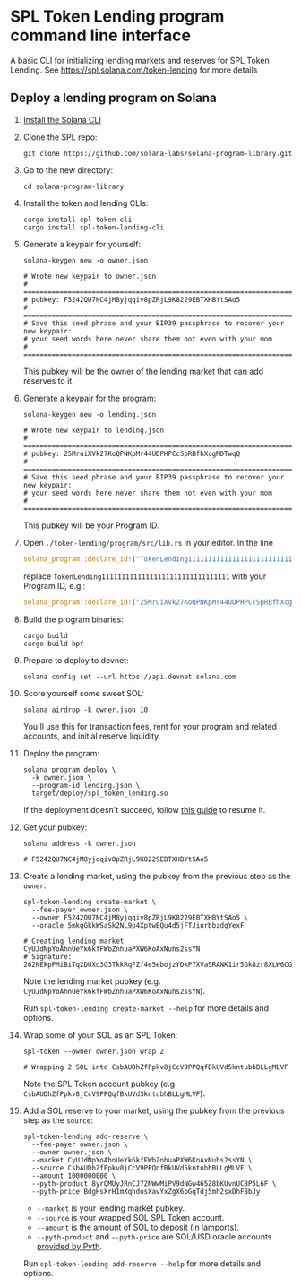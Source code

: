 # SPL Token Lending program command line interface

A basic CLI for initializing lending markets and reserves for SPL Token Lending.
See https://spl.solana.com/token-lending for more details

## Deploy a lending program on Solana

1. [Install the Solana CLI](https://docs.solana.com/cli/install-solana-cli-tools)

1. Clone the SPL repo:
   ```shell
   git clone https://github.com/solana-labs/solana-program-library.git
   ```

1. Go to the new directory:
   ```shell
   cd solana-program-library
   ```

1. Install the token and lending CLIs:
   ```shell
   cargo install spl-token-cli
   cargo install spl-token-lending-cli
   ```

1. Generate a keypair for yourself:
   ```shell
   solana-keygen new -o owner.json

   # Wrote new keypair to owner.json
   # ================================================================================
   # pubkey: F5242QU7NC4jM8yjqqiv8pZRjL9K8229EBTXHBYtSAo5
   # ================================================================================
   # Save this seed phrase and your BIP39 passphrase to recover your new keypair:
   # your seed words here never share them not even with your mom
   # ================================================================================
   ```
   This pubkey will be the owner of the lending market that can add reserves to it.

1. Generate a keypair for the program:
   ```shell
   solana-keygen new -o lending.json

   # Wrote new keypair to lending.json
   # ============================================================================
   # pubkey: 25MruiXVk27KoQPNKpMr44UDPHPCcSpRBfhXcgMDTwqQ
   # ============================================================================
   # Save this seed phrase and your BIP39 passphrase to recover your new keypair:
   # your seed words here never share them not even with your mom
   # ============================================================================
   ```
   This pubkey will be your Program ID.

1. Open `./token-lending/program/src/lib.rs` in your editor. In the line
   ```rust
   solana_program::declare_id!("TokenLending11111111111111111111111111111111");
   ```
   replace `TokenLending11111111111111111111111111111111` with your Program ID, e.g.:
   ```rust
   solana_program::declare_id!("25MruiXVk27KoQPNKpMr44UDPHPCcSpRBfhXcgMDTwqQ");
   ```

1. Build the program binaries:
   ```shell
   cargo build
   cargo build-bpf
   ```

1. Prepare to deploy to devnet:
   ```shell
   solana config set --url https://api.devnet.solana.com
   ```

1. Score yourself some sweet SOL:
   ```shell
   solana airdrop -k owner.json 10
   ```
   You'll use this for transaction fees, rent for your program and related accounts, and initial reserve liquidity.

1. Deploy the program:
   ```shell
   solana program deploy \
     -k owner.json \
     --program-id lending.json \
     target/deploy/spl_token_lending.so
   ```
   If the deployment doesn't succeed, follow [this guide](https://docs.solana.com/cli/deploy-a-program#resuming-a-failed-deploy) to resume it.

1. Get your pubkey:
   ```shell
   solana address -k owner.json

   # F5242QU7NC4jM8yjqqiv8pZRjL9K8229EBTXHBYtSAo5
   ```

1. Create a lending market, using the pubkey from the previous step as the `owner`:
   ```shell
   spl-token-lending create-market \
     --fee-payer owner.json \
     --owner F5242QU7NC4jM8yjqqiv8pZRjL9K8229EBTXHBYtSAo5 \
     --oracle 5mkqGkkWSaSk2NL9p4XptwEQu4d5jFTJiurbbzdqYexF

   # Creating lending market CyUJdNpYoAhnUeYk6kfFWbZnhuaPXW6KoAxNuhs2ssYN
   # Signature: 262NEkpPMiBiTq2DUXd3G3TkkRqFZf4e5ebojzYDkP7XVaSRANK1ir5Gk8zr8XLW6CG2xGzNFvEcUrbnENwenEwa
   ```
   Note the lending market pubkey (e.g. `CyUJdNpYoAhnUeYk6kfFWbZnhuaPXW6KoAxNuhs2ssYN`).

   Run `spl-token-lending create-market --help` for more details and options.

1. Wrap some of your SOL as an SPL Token:
   ```shell
   spl-token --owner owner.json wrap 2

   # Wrapping 2 SOL into CsbAUDhZfPpkv8jCcV9PPQqfBkUVd5kntubhBLLgMLVF
   ```
   Note the SPL Token account pubkey (e.g. `CsbAUDhZfPpkv8jCcV9PPQqfBkUVd5kntubhBLLgMLVF`).

1. Add a SOL reserve to your market, using the pubkey from the previous step as the `source`:
   ```shell
   spl-token-lending add-reserve \
     --fee-payer owner.json \
     --owner owner.json \
     --market CyUJdNpYoAhnUeYk6kfFWbZnhuaPXW6KoAxNuhs2ssYN \
     --source CsbAUDhZfPpkv8jCcV9PPQqfBkUVd5kntubhBLLgMLVF \
     --amount 1000000000 \
     --pyth-product 8yrQMUyJRnCJ72NWwMiPV9dNGw465Z8bKUvnUC8P5L6F \
     --pyth-price BdgHsXrH1mXqhdosXavYxZgX6bGqTdj5mh2sxDhF8bJy
   ```
   - `--market` is your lending market pubkey.
   - `--source` is your wrapped SOL SPL Token account.
   - `--amount` is the amount of SOL to deposit (in lamports).
   - `--pyth-product` and `--pyth-price` are SOL/USD oracle
     accounts [provided by Pyth](https://github.com/pyth-network).

   Run `spl-token-lending add-reserve --help` for more details and options.